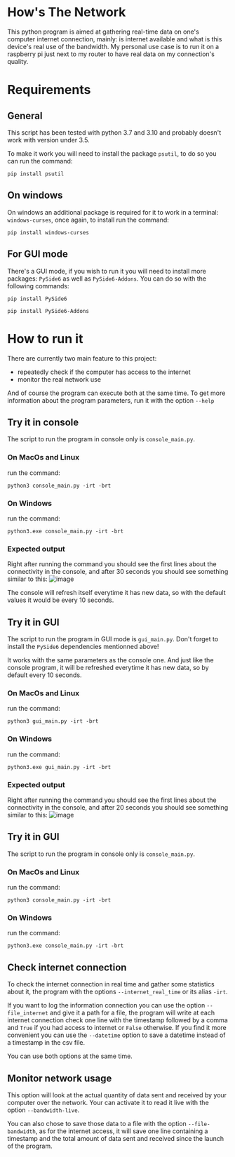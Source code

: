 # How's The Network
This python program is aimed at gathering real-time data on one's computer internet connection, mainly: is internet available and what is this device's real use of the bandwidth.
My personal use case is to run it on a raspberry pi just next to my router to have real data on my connection's quality.

# Requirements
## General
This script has been tested with python 3.7 and 3.10 and probably doesn't work with version under 3.5.

To make it work you will need to install the package `psutil`, to do so you can run the command:
```
pip install psutil
```

## On windows
On windows an additional package is required for it to work in a terminal: `windows-curses`, once again, to install run the command:
```
pip install windows-curses
```

## For GUI mode
There's a GUI mode, if you wish to run it you will need to install more packages: `PySide6` as well as `PySide6-Addons`. You can do so with the following commands:
```
pip install PySide6
```
```
pip install PySide6-Addons
```

# How to run it

There are currently two main feature to this project:
  - repeatedly check if the computer has access to the internet
  - monitor the real network use

And of course the program can execute both at the same time.
To get more information about the program parameters, run it with the option `--help`

## Try it in console

The script to run the program in console only is `console_main.py`.

### On MacOs and Linux
run the command:
```
python3 console_main.py -irt -brt
```
### On Windows
run the command:
```
python3.exe console_main.py -irt -brt
```
### Expected output

Right after running the command you should see the first lines about the connectivity in the console, and after 30 seconds you should see something similar to this:
![image](https://github.com/lesquoyb/HowsTheNetwork/assets/6374469/58482faa-ebd6-4773-add8-7b10e3d05fd6)

The console will refresh itself everytime it has new data, so with the default values it would be every 10 seconds.

## Try it in GUI

The script to run the program in GUI mode is `gui_main.py`. Don't forget to install the `PySide6` dependencies mentionned above!

It works with the same parameters as the console one. And just like the console program, it will be refreshed everytime it has new data, so by default every 10 seconds.

### On MacOs and Linux
run the command:
```
python3 gui_main.py -irt -brt
```
### On Windows
run the command:
```
python3.exe gui_main.py -irt -brt
```
### Expected output

Right after running the command you should see the first lines about the connectivity in the console, and after 20 seconds you should see something similar to this:
![image](https://github.com/lesquoyb/HowsTheNetwork/assets/6374469/25b7cc74-b0b6-4449-9dff-de096c102343)



## Try it in GUI

The script to run the program in console only is `console_main.py`.

### On MacOs and Linux
run the command:
```
python3 console_main.py -irt -brt
```
### On Windows
run the command:
```
python3.exe console_main.py -irt -brt
```

## Check internet connection

To check the internet connection in real time and gather some statistics about it, the program with the options `--internet_real_time` or its alias `-irt`.

If you want to log the information connection you can use the option `--file_internet` and give it a path for a file, the program will write at each internet connection check one line 
with the timestamp followed by a comma and `True` if you had access to internet or `False` otherwise. If you find it more convenient you can use the `--datetime` option to save a
datetime instead of a timestamp in the csv file.

You can use both options at the same time.

## Monitor network usage

This option will look at the actual quantity of data sent and received by your computer over the network. Your can activate it to read it live with the option `--bandwidth-live`.

You can also chose to save those data to a file with the option `--file-bandwidth`, as for the internet access, it will save one line containing a timestamp and the total amount of
data sent and received since the launch of the program.



